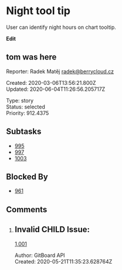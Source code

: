# Night tool tip

User can identify night hours on chart tooltip.

**Edit**

## **tom was here**

Reporter: Radek Matěj <radek@berrycloud.cz>  

Created: 2020-03-06T13:56:21.800Z  
Updated: 2020-06-04T11:26:56.205717Z

Type: story  
Status: selected  
Priority: 912.4375

## Subtasks
- [995](995.md "Add blackest theme")
- [997](997.md "Yet another one")
- [1003](1003.md "Yet another another issue")

## Blocked By
- [961](961.md "User detail tabs")

## Comments
1.  ## Invalid CHILD Issue:
    [1,001](1,001.md "This needs to be done")

    Author: GitBoard API  
    Created: 2020-05-21T11:35:23.628764Z  
